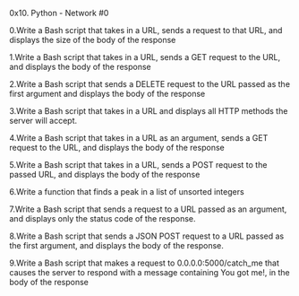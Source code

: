 0x10. Python - Network #0

0.Write a Bash script that takes in a URL, sends a request to that URL, and displays the size of the body of the response

1.Write a Bash script that takes in a URL, sends a GET request to the URL, and displays the body of the response

2.Write a Bash script that sends a DELETE request to the URL passed as the first argument and displays the body of the response

3.Write a Bash script that takes in a URL and displays all HTTP methods the server will accept.

4.Write a Bash script that takes in a URL as an argument, sends a GET request to the URL, and displays the body of the response

5.Write a Bash script that takes in a URL, sends a POST request to the passed URL, and displays the body of the response

6.Write a function that finds a peak in a list of unsorted integers

7.Write a Bash script that sends a request to a URL passed as an argument, and displays only the status code of the response.

8.Write a Bash script that sends a JSON POST request to a URL passed as the first argument, and displays the body of the response.

9.Write a Bash script that makes a request to 0.0.0.0:5000/catch_me that causes the server to respond with a message containing You got me!, in the body of the response
